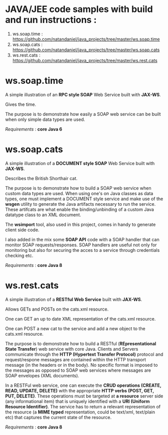# JAVA/JEE code samples with build and run instructions : 
  1. ws.soap.time : https://github.com/natandaniel/java_projects/tree/master/ws.soap.time
  1. ws.soap.cats : https://github.com/natandaniel/java_projects/tree/master/ws.soap.cats
  1. ws.rest.cats : https://github.com/natandaniel/java_projects/tree/master/ws.rest.cats

# ws.soap.time 

A simple illustration of an **RPC style SOAP** Web Service built with **JAX-WS**. 

Gives the time.

The purpose is to demonstrate how easily a SOAP web service can be built when only simple data types are used.

_Requirements_ : **core Java 6**

# ws.soap.cats 

A simple illustration of a **DOCUMENT style SOAP** Web Service built with **JAX-WS**.

Describes the British Shorthair cat.

The purpose is to demonstrate how to build a SOAP web service when custom data types are used. When using one's on Java classes as data types, one must implement a DOCUMENT style service and make use of the **wsgen** utility to generate the Java artifacts necessary to run the service. These artifcats are what enable the binding/unbinding of a custom Java datatype class to an XML document.

The **wsimport** tool, also used in this project, comes in handy to generate client side code.

I also added in the mix some **SOAP API** code with a SOAP handler that can monitor SOAP requests/responses. SOAP handlers are useful not only for monitoring but also for securing the acces to a service through credentials checking etc.

_Requirements_ : **core Java 8**

# ws.rest.cats

A simple illustration of a **RESTful Web Service** built with **JAX-WS**. 

Allows GETs and POSTs on the cats.xml resource.

One can GET an up to date XML representation of the cats.xml resource.

One can POST a new cat to the service and add a new object to the cats.xml resource.

The purpose is to demonstrate how to build a RESTful (**REpresentational State Transfer**) web service with core Java. Clients and Servers communicate through the **HTTP (Hypertext Transfer Protocol)** protocol and request/respone messages are contained within the HTTP transport message (in the headers or in the body). No specific format is imposed to the messages as opposed to SOAP web services where messages are SOAP envelopes (XML documents).

In a RESTFul web service, one can execute the **CRUD operations (CREATE, READ, UPDATE, DELETE)** with the appropriate **HTTP verbs (POST, GET, PUT, DELETE)**. These operations must be targeted at **a resource** server side (any informational item) that is uniquely identified with a **URI (Uniform Resource Identifier)**. The service has to return a relevant representation of the resource (a **MIME typed** representation, could be text/xml, text/plain etc) that captures the current state of the resource.

_Requirements_ : **core Java 8**

